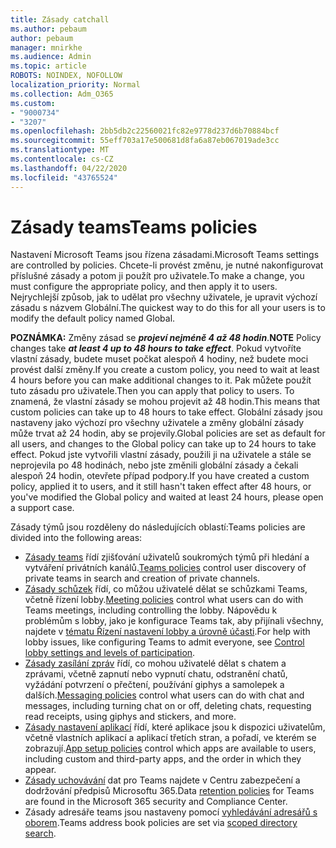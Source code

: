```yaml
---
title: Zásady catchall
ms.author: pebaum
author: pebaum
manager: mnirkhe
ms.audience: Admin
ms.topic: article
ROBOTS: NOINDEX, NOFOLLOW
localization_priority: Normal
ms.collection: Adm_O365
ms.custom:
- "9000734"
- "3207"
ms.openlocfilehash: 2bb5db2c22560021fc82e9778d237d6b70884bcf
ms.sourcegitcommit: 55eff703a17e500681d8fa6a87eb067019ade3cc
ms.translationtype: MT
ms.contentlocale: cs-CZ
ms.lasthandoff: 04/22/2020
ms.locfileid: "43765524"
---
```

# <a name="teams-policies"></a><span data-ttu-id="c121e-102">Zásady teams</span><span class="sxs-lookup"><span data-stu-id="c121e-102">Teams policies</span></span>

<span data-ttu-id="c121e-103">Nastavení Microsoft Teams jsou řízena zásadami.</span><span class="sxs-lookup"><span data-stu-id="c121e-103">Microsoft Teams settings are controlled by policies.</span></span> <span data-ttu-id="c121e-104">Chcete-li provést změnu, je nutné nakonfigurovat příslušné zásady a potom ji použít pro uživatele.</span><span class="sxs-lookup"><span data-stu-id="c121e-104">To make a change, you must configure the appropriate policy, and then apply it to users.</span></span> <span data-ttu-id="c121e-105">Nejrychlejší způsob, jak to udělat pro všechny uživatele, je upravit výchozí zásadu s názvem Globální.</span><span class="sxs-lookup"><span data-stu-id="c121e-105">The quickest way to do this for all your users is to modify the default policy named Global.</span></span> 

<span data-ttu-id="c121e-106">**POZNÁMKA:** Změny zásad se ***projeví nejméně 4 až 48 hodin***.</span><span class="sxs-lookup"><span data-stu-id="c121e-106">**NOTE** Policy changes take ***at least 4 up to 48 hours to take effect***.</span></span> <span data-ttu-id="c121e-107">Pokud vytvoříte vlastní zásady, budete muset počkat alespoň 4 hodiny, než budete moci provést další změny.</span><span class="sxs-lookup"><span data-stu-id="c121e-107">If you create a custom policy, you need to wait at least 4 hours before you can make additional changes to it.</span></span> <span data-ttu-id="c121e-108">Pak můžete použít tuto zásadu pro uživatele.</span><span class="sxs-lookup"><span data-stu-id="c121e-108">Then you can apply that policy to users.</span></span> <span data-ttu-id="c121e-109">To znamená, že vlastní zásady se mohou projevit až 48 hodin.</span><span class="sxs-lookup"><span data-stu-id="c121e-109">This means that custom policies can take up to 48 hours to take effect.</span></span> <span data-ttu-id="c121e-110">Globální zásady jsou nastaveny jako výchozí pro všechny uživatele a změny globální zásady může trvat až 24 hodin, aby se projevily.</span><span class="sxs-lookup"><span data-stu-id="c121e-110">Global policies are set as default for all users, and changes to the Global policy can take up to 24 hours to take effect.</span></span> <span data-ttu-id="c121e-111">Pokud jste vytvořili vlastní zásady, použili ji na uživatele a stále se neprojevila po 48 hodinách, nebo jste změnili globální zásady a čekali alespoň 24 hodin, otevřete případ podpory.</span><span class="sxs-lookup"><span data-stu-id="c121e-111">If you have created a custom policy, applied it to users, and it still hasn't taken effect after 48 hours, or you've modified the Global policy and waited at least 24 hours, please open a support case.</span></span>

<span data-ttu-id="c121e-112">Zásady týmů jsou rozděleny do následujících oblastí:</span><span class="sxs-lookup"><span data-stu-id="c121e-112">Teams policies are divided into the following areas:</span></span>

- <span data-ttu-id="c121e-113">[Zásady teams](https://docs.microsoft.com/MicrosoftTeams/teams-policies) řídí zjišťování uživatelů soukromých týmů při hledání a vytváření privátních kanálů.</span><span class="sxs-lookup"><span data-stu-id="c121e-113">[Teams policies](https://docs.microsoft.com/MicrosoftTeams/teams-policies) control user discovery of private teams in search and creation of private channels.</span></span>  
- <span data-ttu-id="c121e-114">[Zásady schůzek](https://docs.microsoft.com/microsoftteams/meeting-policies-in-teams) řídí, co můžou uživatelé dělat se schůzkami Teams, včetně řízení lobby.</span><span class="sxs-lookup"><span data-stu-id="c121e-114">[Meeting policies](https://docs.microsoft.com/microsoftteams/meeting-policies-in-teams) control what users can do with Teams meetings, including controlling the lobby.</span></span> <span data-ttu-id="c121e-115">Nápovědu k problémům s lobby, jako je konfigurace Teams tak, aby přijínali všechny, najdete v [tématu Řízení nastavení lobby a úrovně účasti](https://docs.microsoft.com/alchemyinsights/bypass-lobby).</span><span class="sxs-lookup"><span data-stu-id="c121e-115">For help with lobby issues, like configuring Teams to admit everyone, see [Control lobby settings and levels of participation](https://docs.microsoft.com/alchemyinsights/bypass-lobby).</span></span>
- <span data-ttu-id="c121e-116">[Zásady zasílání zpráv](https://docs.microsoft.com/microsoftteams/messaging-policies-in-teams) řídí, co mohou uživatelé dělat s chatem a zprávami, včetně zapnutí nebo vypnutí chatu, odstranění chatů, vyžádání potvrzení o přečtení, používání giphys a samolepek a dalších.</span><span class="sxs-lookup"><span data-stu-id="c121e-116">[Messaging policies](https://docs.microsoft.com/microsoftteams/messaging-policies-in-teams) control what users can do with chat and messages, including turning chat on or off, deleting chats, requesting read receipts, using giphys and stickers, and more.</span></span>
- <span data-ttu-id="c121e-117">[Zásady nastavení aplikací](https://docs.microsoft.com/MicrosoftTeams/teams-app-setup-policies) řídí, které aplikace jsou k dispozici uživatelům, včetně vlastních aplikací a aplikací třetích stran, a pořadí, ve kterém se zobrazují.</span><span class="sxs-lookup"><span data-stu-id="c121e-117">[App setup policies](https://docs.microsoft.com/MicrosoftTeams/teams-app-setup-policies) control which apps are available to users, including custom and third-party apps, and the order in which they appear.</span></span>  
- <span data-ttu-id="c121e-118">[Zásady uchovávání](https://docs.microsoft.com/microsoftteams/retention-policies) dat pro Teams najdete v Centru zabezpečení a dodržování předpisů Microsoftu 365.</span><span class="sxs-lookup"><span data-stu-id="c121e-118">Data [retention policies](https://docs.microsoft.com/microsoftteams/retention-policies) for Teams are found in the Microsoft 365 security and Compliance Center.</span></span>
- <span data-ttu-id="c121e-119">Zásady adresáře teams jsou nastaveny pomocí [vyhledávání adresářů s oborem](https://docs.microsoft.com/MicrosoftTeams/teams-scoped-directory-search).</span><span class="sxs-lookup"><span data-stu-id="c121e-119">Teams address book policies are set via [scoped directory search](https://docs.microsoft.com/MicrosoftTeams/teams-scoped-directory-search).</span></span>